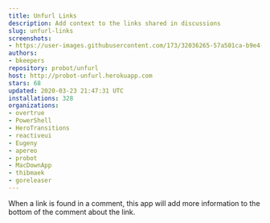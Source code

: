 ```yaml
---
title: Unfurl Links
description: Add context to the links shared in discussions
slug: unfurl-links
screenshots:
- https://user-images.githubusercontent.com/173/32036265-57a501ca-b9e4-11e7-9db3-52374fb7290c.png
authors:
- bkeepers
repository: probot/unfurl
host: http://probot-unfurl.herokuapp.com
stars: 68
updated: 2020-03-23 21:47:31 UTC
installations: 328
organizations:
- overtrue
- PowerShell
- HeroTransitions
- reactiveui
- Eugeny
- apereo
- probot
- MacDownApp
- thibmaek
- goreleaser
---
```


When a link is found in a comment, this app will add more information to the bottom of the comment about the link.
